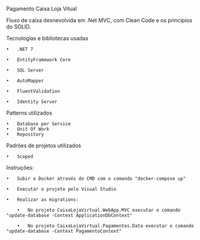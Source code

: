 Pagamento Caixa Loja Vitual

Fluxo de caixa desnevolvida em .Net MVC, com Clean Code e os principios do SOLID.


Tecnologias e bibliotecas usadas

	•	.NET 7

	•	EntityFramework Core

	•	SQL Server

	•	AutoMapper

	•	FluentValidation

	•	Identity Server
	

Patterns utilizados

	•	Database per Service
	•	Unit Of Work
	•	Repository


Padrões de projetos utilizados

	•	Scoped


Instruções:

	•	Subir o Docker através do CMD com o comando "docker-compose up"

	•	Executar o projeto pelo Visual Studio

	•	Realizar as migrations:

		•	No projeto CaixaLojaVirtual.WebApp.MVC executar o comando "update-database -Context ApplicationDbContext"

		•	No projeto CaixaLojaVirtual.Pagamentos.Data executar o comando "update-database -Context PagamentoContext"
